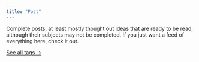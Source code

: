 ```yaml
---
title: "Post"
---
```

Complete posts, at least mostly thought out ideas that are ready to be read, although their subjects may not be completed. If you just want a feed of everything here, check it out.

[See all tags →](/tags/)